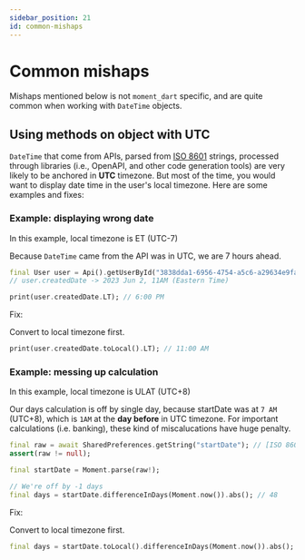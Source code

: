 ```yaml
---
sidebar_position: 21
id: common-mishaps
---
```


# Common mishaps

Mishaps mentioned below is not `moment_dart` specific, and are quite common
when working with `DateTime` objects.

## Using methods on object with UTC

`DateTime` that come from APIs, parsed from [ISO 8601](https://en.wikipedia.org/wiki/ISO_8601)
strings, processed through libraries (i.e., OpenAPI, and other code generation
tools) are very likely to be anchored in **UTC** timezone. But most of the time,
you would want to display date time in the user's local timezone. Here are some
examples and fixes:

### Example: displaying wrong date

In this example, local timezone is ET (UTC-7)

Because `DateTime` came from the API was in UTC, we are 7 hours ahead.

```dart
final User user = Api().getUserById("3838dda1-6956-4754-a5c6-a29634e9fa54");
// user.createdDate -> 2023 Jun 2, 11AM (Eastern Time)

print(user.createdDate.LT); // 6:00 PM
```

Fix:

Convert to local timezone first.

```dart
print(user.createdDate.toLocal().LT); // 11:00 AM
```

### Example: messing up calculation

In this example, local timezone is ULAT (UTC+8)

Our days calculation is off by single day, because startDate was at `7 AM` (UTC+8),
which is `1AM` at the **day before** in UTC timezone. For important calculations
(i.e. banking), these kind of miscalucations have huge penalty.

```dart
final raw = await SharedPreferences.getString("startDate"); // [ISO 8601](https://en.wikipedia.org/wiki/ISO_8601) string
assert(raw != null);

final startDate = Moment.parse(raw!);

// We're off by -1 days
final days = startDate.differenceInDays(Moment.now()).abs(); // 48
```

Fix:

Convert to local timezone first.

```dart
final days = startDate.toLocal().differenceInDays(Moment.now()).abs(); // 49
```

